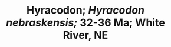 ---
title: >
 Hyracodon; <em>Hyracodon nebraskensis;</em> 32-36 Ma; White River, NE
# description: Species occurrence data for the United States and U.S. Territories.
background: /assets/images/treasure-89.jpg
categories: ["Fossil"]
imageLicense: |
  [*](http://creativecommons.org/licenses/by-nc-nd/4.0)
composition:
  - type: postHeader
  - type: pageMarkdown
---
